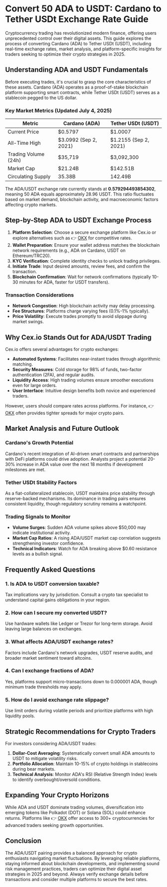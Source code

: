 # Convert 50 ADA to USDT: Cardano to Tether USDt Exchange Rate Guide  

Cryptocurrency trading has revolutionized modern finance, offering users unprecedented control over their digital assets. This guide explores the process of converting Cardano (ADA) to Tether USDt (USDT), including real-time exchange rates, market analysis, and platform-specific insights for traders seeking to optimize their crypto strategies in 2025.  

## Understanding ADA and USDT Fundamentals  

Before executing trades, it's crucial to grasp the core characteristics of these assets. Cardano (ADA) operates as a proof-of-stake blockchain platform supporting smart contracts, while Tether USDt (USDT) serves as a stablecoin pegged to the US dollar.  

### Key Market Metrics (Updated July 4, 2025)  

| Metric                  | Cardano (ADA)       | Tether USDt (USDT)     |  
|-------------------------|---------------------|------------------------|  
| Current Price           | $0.5797             | $1.0007                |  
| All-Time High           | $3.0992 (Sep 2, 2021)| $1.2155 (Sep 2, 2021)  |  
| Trading Volume (24h)    | $35,719             | $3,092,300             |  
| Market Cap              | $21.24B             | $142.51B               |  
| Circulating Supply      | 35.38B              | 142.49B                |  

The ADA/USDT exchange rate currently stands at **0.579294493854302**, meaning 50 ADA equals approximately 28.96 USDT. This ratio fluctuates based on market demand, blockchain activity, and macroeconomic factors affecting crypto markets.  

## Step-by-Step ADA to USDT Exchange Process  

1. **Platform Selection**: Choose a secure exchange platform like Cex.io or explore alternatives such as 👉 [OKX](https://bit.ly/okx-bonus) for competitive rates.  
2. **Wallet Preparation**: Ensure your wallet address matches the blockchain network requirements (e.g., ADA on Cardano, USDT on Ethereum/TRC20).  
3. **KYC Verification**: Complete identity checks to unlock trading privileges.  
4. **Initiate Trade**: Input desired amounts, review fees, and confirm the transaction.  
5. **Blockchain Confirmation**: Wait for network confirmations (typically 10-30 minutes for ADA, faster for USDT transfers).  

### Transaction Considerations  
- **Network Congestion**: High blockchain activity may delay processing.  
- **Fee Structures**: Platforms charge varying fees (0.1%-1% typically).  
- **Price Volatility**: Execute trades promptly to avoid slippage during market swings.  

## Why Cex.io Stands Out for ADA/USDT Trading  

Cex.io offers several advantages for crypto exchanges:  
- **Automated Systems**: Facilitates near-instant trades through algorithmic matching.  
- **Security Measures**: Cold storage for 98% of funds, two-factor authentication (2FA), and regular audits.  
- **Liquidity Access**: High trading volumes ensure smoother executions even for large orders.  
- **User Interface**: Intuitive design benefits both novice and experienced traders.  

However, users should compare rates across platforms. For instance, 👉 [OKX](https://bit.ly/okx-bonus) often provides tighter spreads for major crypto pairs.  

## Market Analysis and Future Outlook  

### Cardano's Growth Potential  
Cardano's recent integration of AI-driven smart contracts and partnerships with DeFi platforms could drive adoption. Analysts project a potential 20-30% increase in ADA value over the next 18 months if development milestones are met.  

### Tether USDt Stability Factors  
As a fiat-collateralized stablecoin, USDT maintains price stability through reserve-backed mechanisms. Its dominance in trading pairs ensures consistent liquidity, though regulatory scrutiny remains a watchpoint.  

### Trading Signals to Monitor  
- **Volume Surges**: Sudden ADA volume spikes above $50,000 may indicate institutional activity.  
- **Market Cap Ratios**: A rising ADA/USDT market cap correlation suggests strengthening investor confidence.  
- **Technical Indicators**: Watch for ADA breaking above $0.60 resistance levels as a bullish signal.  

## Frequently Asked Questions  

### 1. Is ADA to USDT conversion taxable?  
Tax implications vary by jurisdiction. Consult a crypto tax specialist to understand capital gains obligations in your region.  

### 2. How can I secure my converted USDT?  
Use hardware wallets like Ledger or Trezor for long-term storage. Avoid leaving large balances on exchanges.  

### 3. What affects ADA/USDT exchange rates?  
Factors include Cardano's network upgrades, USDT reserve audits, and broader market sentiment toward altcoins.  

### 4. Can I exchange fractions of ADA?  
Yes, platforms support micro-transactions down to 0.000001 ADA, though minimum trade thresholds may apply.  

### 5. How do I avoid exchange rate slippage?  
Use limit orders during volatile periods and prioritize platforms with high liquidity pools.  

## Strategic Recommendations for Crypto Traders  

For investors considering ADA/USDT trades:  
1. **Dollar-Cost Averaging**: Systematically convert small ADA amounts to USDT to mitigate volatility risks.  
2. **Portfolio Allocation**: Maintain 10-15% of crypto holdings in stablecoins during bear markets.  
3. **Technical Analysis**: Monitor ADA's RSI (Relative Strength Index) levels to identify overbought/oversold conditions.  

## Expanding Your Crypto Horizons  

While ADA and USDT dominate trading volumes, diversification into emerging tokens like Polkadot (DOT) or Solana (SOL) could enhance returns. Platforms like 👉 [OKX](https://bit.ly/okx-bonus) offer access to 300+ cryptocurrencies for advanced traders seeking growth opportunities.  

## Conclusion  

The ADA/USDT pairing provides a balanced approach for crypto enthusiasts navigating market fluctuations. By leveraging reliable platforms, staying informed about blockchain developments, and implementing sound risk management practices, traders can optimize their digital asset strategies in 2025 and beyond. Always verify exchange details before transactions and consider multiple platforms to secure the best rates.
